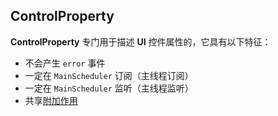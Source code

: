 ## ControlProperty

**ControlProperty** 专门用于描述 **UI** 控件属性的，它具有以下特征：

* 不会产生 `error` 事件
* 一定在 `MainScheduler` 订阅（主线程订阅）
* 一定在 `MainScheduler` 监听（主线程监听）
* 共享[附加作用]

[附加作用]:/content/recipes/side_effects.md
